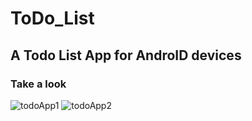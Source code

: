 # ToDo_List
## A Todo List App for AndroID devices

### Take a look
![todoApp1](https://user-images.githubusercontent.com/65620947/142057839-720687ec-4010-48f9-b7bb-3295bd56eb4d.png)
![todoApp2](https://user-images.githubusercontent.com/65620947/142057845-54063683-a6d6-45b9-ad98-810077f67e54.png)
